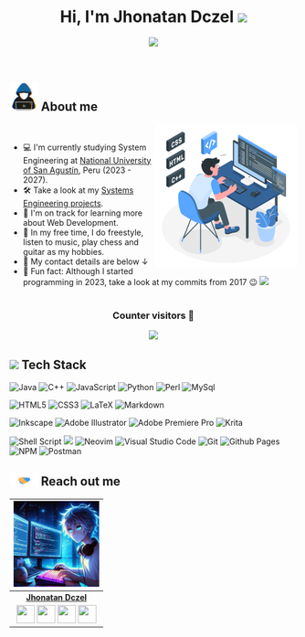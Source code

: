 
<h1 align="center"><b>Hi, I'm Jhonatan Dczel </b><img src="https://media.giphy.com/media/hvRJCLFzcasrR4ia7z/giphy.gif" width="35"></h1>

<p align="center">
  <img src="https://readme-typing-svg.herokuapp.com?font=Time+New+Roman&color=cyan&size=25&center=true&vCenter=true&width=600&height=100&lines=Cat+Lover...+<3;++;Systems+Engineer+Student;Frontend+Developer;Active+Learner/Researcher;Love+to+learn+new+stuffs..<3">
</p>


<br>

## <picture><img src = "./assets/mdImages/about_me.gif" width = 50px></picture> **About me**

<picture>
  <source media="(max-width: 700px)" srcset="">
  <img align="right" alt="" src="./assets/mdImages/programming.svg" width=250px>
</picture>

<br>

+ 💻 I'm currently studying System Engineering at [National University of San Agustín](https://www.unsa.edu.pe/), Peru (2023 - 2027).
+ 🛠️ Take a look at my [Systems Engineering projects](https://github.com/stars/JhonatanDczel/lists/computer-systems-engineering-projects).
+ 🌱  I'm on track for learning more about Web Development.
+ 🎤 In my free time, I do freestyle, listen to music, play chess and guitar as my hobbies.
+ 📮 My contact details are below ↓
+ 🎨 Fun fact: Although I started programming in 2023, take a look at my commits from 2017 😉
<img src="https://user-images.githubusercontent.com/73097560/115834477-dbab4500-a447-11eb-908a-139a6edaec5c.gif"><br><br>

<div align=center>
  <h3>Counter visitors 👀</h3>
<img src="https://komarev.com/ghpvc/?username=JhonatanDczel&label=PROFILE+VIEWS&style=for-the-badge">
</div>

## <img src="https://media2.giphy.com/media/QssGEmpkyEOhBCb7e1/giphy.gif?cid=ecf05e47a0n3gi1bfqntqmob8g9aid1oyj2wr3ds3mg700bl&rid=giphy.gif" width ="25"><b> Tech Stack</b>

![Java](https://img.shields.io/badge/java-%23ED8B00.svg?style=for-the-badge&logo=openjdk&logoColor=white)
![C++](https://img.shields.io/badge/c++-%2300599C.svg?style=for-the-badge&logo=c%2B%2B&logoColor=white)
![JavaScript](https://img.shields.io/badge/javascript-%23323330.svg?style=for-the-badge&logo=javascript&logoColor=%23F7DF1E)
![Python](https://img.shields.io/badge/python-3670A0?style=for-the-badge&logo=python&logoColor=ffdd54)
![Perl](https://img.shields.io/badge/perl-%2339457E.svg?style=for-the-badge&logo=perl&logoColor=white)
![MySql](https://img.shields.io/badge/MySQL-005C84?style=for-the-badge&logo=mysql&logoColor=white)


![HTML5](https://img.shields.io/badge/html5-%23E34F26.svg?style=for-the-badge&logo=html5&logoColor=white)
![CSS3](https://img.shields.io/badge/css3-%231572B6.svg?style=for-the-badge&logo=css3&logoColor=white)
![LaTeX](https://img.shields.io/badge/latex-%23008080.svg?style=for-the-badge&logo=latex&logoColor=white)
![Markdown](https://img.shields.io/badge/markdown-%23000000.svg?style=for-the-badge&logo=markdown&logoColor=white)

![Inkscape](https://img.shields.io/badge/Inkscape-e0e0e0?style=for-the-badge&logo=inkscape&logoColor=080A13)
![Adobe Illustrator](https://img.shields.io/badge/adobe%20illustrator-%23FF9A00.svg?style=for-the-badge&logo=adobe%20illustrator&logoColor=white)
![Adobe Premiere Pro](https://img.shields.io/badge/Adobe%20Premiere%20Pro-9999FF.svg?style=for-the-badge&logo=Adobe%20Premiere%20Pro&logoColor=white)
![Krita](https://img.shields.io/badge/Krita-203759?style=for-the-badge&logo=krita&logoColor=EEF37B)

![Shell Script](https://img.shields.io/badge/shell_script-%23121011.svg?style=for-the-badge&logo=gnu-bash&logoColor=white)
<img src="https://camo.githubusercontent.com/85ed201f9ca3b1c1d766eb725755fafe2c75b96c4d4aca0cc4f24e2e10f80ed7/68747470733a2f2f696d672e736869656c64732e696f2f62616467652f4172636863726166742d2532333430346435393f7374796c653d666f722d7468652d6261646765266c6f676f3d617263686c696e7578266c6f676f436f6c6f723d2523313739334431">
![Neovim](https://img.shields.io/badge/NeoVim-%2357A143.svg?&style=for-the-badge&logo=neovim&logoColor=white)
![Visual Studio Code](https://img.shields.io/badge/Visual%20Studio%20Code-0078d7.svg?style=for-the-badge&logo=visual-studio-code&logoColor=white)
![Git](https://img.shields.io/badge/GIT-E44C30?style=for-the-badge&logo=git&logoColor=white)
![Github Pages](https://img.shields.io/badge/github%20pages-121013?style=for-the-badge&logo=github&logoColor=white)
![NPM](https://img.shields.io/badge/NPM-%23CB3837.svg?style=for-the-badge&logo=npm&logoColor=white)
![Postman](https://img.shields.io/badge/Postman-FF6C37?style=for-the-badge&logo=postman&logoColor=white)

## <picture><img src = "./assets/mdImages/handshake.gif" width = 50px></picture> **Reach out me**

|                                                                                                                                                                                                        <a href="https://github.com/JhonatanDczel"><img src="./assets/mdImages/user.jpg" width="150px" height="150px" /></a>                                                                                                                                                                                                        |
| :--------------------------------------------------------------------------------------------------------------------------------------------------------------------------------------------------------------------------------------------------------------------------------------------------------------------------------------------------------------------------------------------------------------------------------------------------------------------------------------------------------------------------------------------------------------------------: |
|                                                                                                                                                                                                                                                             **[Jhonatan Dczel](https://github.com/JhonatanDczel)**                                                                                                                                                                                                                                                              |
| <a href="https://wa.me/+51943606092"><img src="https://upload.wikimedia.org/wikipedia/commons/thumb/5/5e/WhatsApp_icon.png/479px-WhatsApp_icon.png" width="32px" height="32px"></a> <a href="https://github.com/JhonatanDczel"><img src="https://cdn.iconscout.com/icon/free/png-256/github-108-438008.png" width="32px" height="32px"></a> <a href="https://www.facebook.com/jhonatan.1602"><img src="https://i.ibb.co/zmYNW4p/facebook.png" width="32px" height="32px"></a> <a href="https://www.linkedin.com/in/jhonatan-david-arias-395b332a0/?trk=people-guest_people_search-card&originalSubdomain=pe"><img src="https://i.ibb.co/Kx2GSrT/linkedin.png" width="32px" height="32px"></a> |
